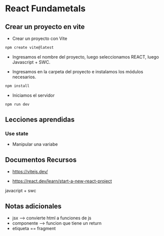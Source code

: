 # React Fundametals

## Crear un proyecto en vite

* Crear un proyecto con Vite
```zsh
npm create vite@latest
```
* Ingresamos el nombre del proyecto, luego seleccionamos REACT, luego Javascript + SWC.

* Ingresamos en la carpeta del proyecto e instalamos los módulos necesarios.
```zsh
npm install
```

* Iniciamos el servidor
```zsh
npm run dev
```
## Lecciones aprendidas
### Use state
* Manipular una variabe

## Documentos Recursos

* https://vitejs.dev/

* https://react.dev/learn/start-a-new-react-project


javacript + swc

## Notas adicionales
* jsx --> convierte html a funciones de js
* componente --> funcion que tiene un return
* etiqueta == fragment

